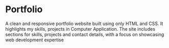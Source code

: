 # Portfolio
A clean and responsive portfolio website built using only HTML and CSS. It highlights my skills, projects in Computer Application. The site includes sections for skills, projects and contact details, with a focus on showcasing web development expertise
